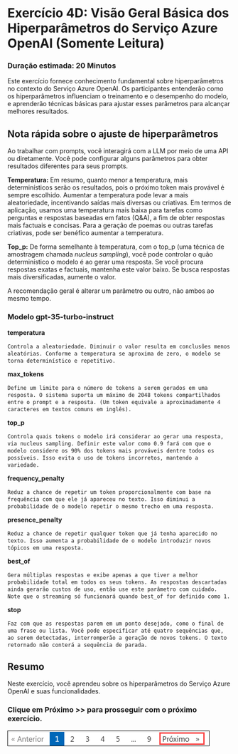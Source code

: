 # Exercício 4D: Visão Geral Básica dos Hiperparâmetros do Serviço Azure OpenAI (Somente Leitura)

### Duração estimada: 20 Minutos

Este exercício fornece conhecimento fundamental sobre hiperparâmetros no contexto do Serviço Azure OpenAI. Os participantes entenderão como os hiperparâmetros influenciam o treinamento e o desempenho do modelo, e aprenderão técnicas básicas para ajustar esses parâmetros para alcançar melhores resultados.

## Nota rápida sobre o ajuste de hiperparâmetros

Ao trabalhar com prompts, você interagirá com a LLM por meio de uma API ou diretamente. Você pode configurar alguns parâmetros para obter resultados diferentes para seus prompts.

**Temperatura:** Em resumo, quanto menor a temperatura, mais determinísticos serão os resultados, pois o próximo token mais provável é sempre escolhido. Aumentar a temperatura pode levar a mais aleatoriedade, incentivando saídas mais diversas ou criativas. Em termos de aplicação, usamos uma temperatura mais baixa para tarefas como perguntas e respostas baseadas em fatos (Q&A), a fim de obter respostas mais factuais e concisas. Para a geração de poemas ou outras tarefas criativas, pode ser benéfico aumentar a temperatura.

**Top_p:** De forma semelhante à temperatura, com o top_p (uma técnica de amostragem chamada *nucleus sampling*), você pode controlar o quão determinístico o modelo é ao gerar uma resposta. Se você procura respostas exatas e factuais, mantenha este valor baixo. Se busca respostas mais diversificadas, aumente o valor.

A recomendação geral é alterar um parâmetro ou outro, não ambos ao mesmo tempo.

### Modelo gpt-35-turbo-instruct

**temperatura**
```
Controla a aleatoriedade. Diminuir o valor resulta em conclusões menos aleatórias. Conforme a temperatura se aproxima de zero, o modelo se torna determinístico e repetitivo.
```

**max_tokens**
```
Define um limite para o número de tokens a serem gerados em uma resposta. O sistema suporta um máximo de 2048 tokens compartilhados entre o prompt e a resposta. (Um token equivale a aproximadamente 4 caracteres em textos comuns em inglês).
```

**top_p**
```
Controla quais tokens o modelo irá considerar ao gerar uma resposta, via nucleus sampling. Definir este valor como 0.9 fará com que o modelo considere os 90% dos tokens mais prováveis dentre todos os possíveis. Isso evita o uso de tokens incorretos, mantendo a variedade.
```

**frequency_penalty**
```
Reduz a chance de repetir um token proporcionalmente com base na frequência com que ele já apareceu no texto. Isso diminui a probabilidade de o modelo repetir o mesmo trecho em uma resposta.
```

**presence_penalty**
```
Reduz a chance de repetir qualquer token que já tenha aparecido no texto. Isso aumenta a probabilidade de o modelo introduzir novos tópicos em uma resposta.
```

**best_of**
```
Gera múltiplas respostas e exibe apenas a que tiver a melhor probabilidade total em todos os seus tokens. As respostas descartadas ainda gerarão custos de uso, então use este parâmetro com cuidado. Note que o streaming só funcionará quando best_of for definido como 1.
```

**stop**
```
Faz com que as respostas parem em um ponto desejado, como o final de uma frase ou lista. Você pode especificar até quatro sequências que, ao serem detectadas, interromperão a geração de novos tokens. O texto retornado não conterá a sequência de parada.
```

## Resumo

Neste exercício, você aprendeu sobre os hiperparâmetros do Serviço Azure OpenAI e suas funcionalidades.

### Clique em Próximo >> para prosseguir com o próximo exercício.

![](../natural_language_query/images/30-7-25-g5.png)
